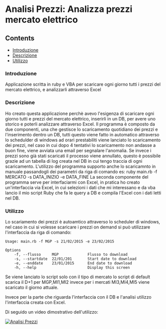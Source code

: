 # Analisi Prezzi: Analizza prezzi mercato elettrico

## Contents
- [Introduzione](#Introduzione)
- [Descrizione](#Descrizione)
- [Utilizzo](#Utilizzo)
&nbsp;

### Introduzione
Applicazione scritta in ruby e VBA per scaricare ogni giorno tutti i prezzi del mercato elettrico, e analizzarli attraverso Excel
&nbsp;

### Descrizione
Ho creato questa applicazione perchè avevo l'esigenza di scaricare ogni giorno tutti e prezzi del mercato elettrico, inserirli in un DB, per avere uno storico e poterli analizzare attraverso Excel.
Il programma è composto da due componenti, una che gestisce lo scaricamento quotidiano dei prezzi e l'inserimento dentro un DB, tutti questo viene fatto in automatico attraverso lo schedulder di windows ad orari prestabiliti viene lanciato lo scaricamento dei prezzi, nel caso in cui dopo 4 tentativi lo scaricamento non andasse a buon fine, viene avviata una email per segnalare l'anomalia. Se invece i prezzi sono già stati scaricati il processo viene annullato, questo è possibile grazie ad un tabella di log creata nel DB in cui tengo traccia di ogni scaricamento.
L'utilizzo del programma supporto anche lo scaricamnto in manuale passandogli dei parametri da riga di comando es:
ruby main.rb -f MERCATO -s DATA_INIZIO -e DATA_FINE
La seconda componente del programma serve per interfaciarmi con Excel, in pratica ho creato un'interfaccia via Excel, in cui selezioni i dati che mi interessano e da vba lancio il mio script Ruby che fa le query a DB e compila l'Excel con i dati letti nel DB.
&nbsp;


### Utilizzo
Lo scariamento dei prezzi è autoamtico attraverso lo scheduler di windows, nel caso in cui si volesse scaricare i prezzi on demand si può utilizzare l'interfaccia da riga di comando:
```
Usage: main.rb -f MGP -s 21/02/2015 -e 23/02/2015

Options
    -f, --flusso     MGP             Flusso to download
    -s, --startdate  22/01/201       Start date to download
    -e, --enddate    23/01/2015      End date to download
    -h, --help                       Display this screen
```
Se viene lanciato lo script solo con il tipo di mercato lo script di default scarica il D+1 per MGP,MI1,MI2 invece per i mercati MI3,MI4,MI5 viene scaricato il giorno attuale.

Invece per la parte che riguarda l'interfaccia con il DB e l'analisi utilizzo l'interfaccia creata con Excel.

Di seguido un video dimostrativo dell'utilizzo:

[![Analisi Prezzi](https://i3.ytimg.com/vi/VdLypplEPO4/hqdefault.jpg)](https://www.youtube.com/embed/VdLypplEPO4?autoplay=1 "Analisi Prezzi")
